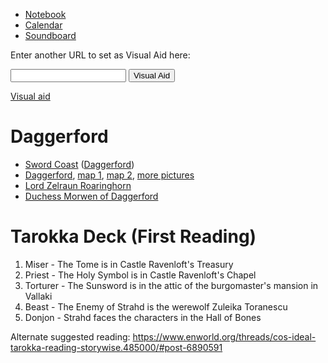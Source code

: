 <script type="module">
    import {init_links, init_visual_aid} from "/js/common/visual_aid_backend.js";
    init_links();
    init_visual_aid();
</script>

* [Notebook](Notebook)
* [Calendar](/curse_of_strahd/calendar)
* [Soundboard](Soundboard)

Enter another URL to set as Visual Aid here:

<input type="text" id="custom_visual_aid_url"> <button id="custom_visual_aid_button">Visual Aid</button>

[Visual aid](/dragon_heist/visual_aid)

# Daggerford

* [Sword Coast](^curse_of_strahd/the_sword_coast.jpg) ([Daggerford](^curse_of_strahd/the_sword_coast_daggerford.jpg))
* [Daggerford](^curse_of_strahd/Daggerford.jpg), [map 1](^curse_of_strahd/Daggerford-Map-Forgotten-Realms.jpg), [map 2](^curse_of_strahd/Daggerford-Side-View-Expanded-Map-Forgotten-Realms.gif), [more pictures](https://medium.com/@7h3d34dh4nd/session-one-daggerford-the-road-nightstone-b06308cddf8d)
* [Lord Zelraun Roaringhorn](^curse_of_strahd/Lord_Zelraun_Roaringhorn.jpg)
* [Duchess Morwen of Daggerford](^curse_of_strahd/duchess-morwen.jpg)

# Tarokka Deck (First Reading)

1. Miser - The Tome is in Castle Ravenloft's Treasury
2. Priest - The Holy Symbol is in Castle Ravenloft's Chapel
3. Torturer - The Sunsword is in the attic of the burgomaster's mansion in Vallaki
4. Beast - The Enemy of Strahd is the werewolf Zuleika Toranescu
5. Donjon - Strahd faces the characters in the Hall of Bones 

Alternate suggested reading: https://www.enworld.org/threads/cos-ideal-tarokka-reading-storywise.485000/#post-6890591

